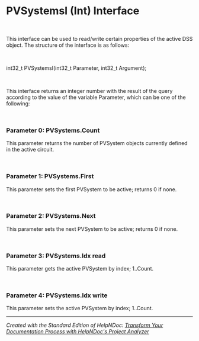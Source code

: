 # PVSystemsI (Int) Interface

&nbsp;

This interface can be used to read/write certain properties of the active DSS object. The structure of the interface is as follows:

&nbsp;

int32\_t PVSystemsI(int32\_t Parameter, int32\_t Argument);

&nbsp;

This interface returns an integer number with the result of the query according to the value of the variable Parameter, which can be one of the following:

&nbsp;

### Parameter 0: PVSystems.Count

This parameter returns the number of PVSystem objects currently defined in the active circuit.

&nbsp;

### Parameter 1: PVSystems.First

This parameter sets the first PVSystem to be active; returns 0 if none.

&nbsp;

### Parameter 2: PVSystems.Next

This parameter sets the next PVSystem to be active; returns 0 if none.

&nbsp;

### Parameter 3: PVSystems.Idx read

This parameter gets the active PVSystem by index; 1..Count.

&nbsp;

### Parameter 4: PVSystems.Idx write

This parameter sets the active PVSystem by index; 1..Count.


***
_Created with the Standard Edition of HelpNDoc: [Transform Your Documentation Process with HelpNDoc's Project Analyzer](<https://www.helpndoc.com/feature-tour/advanced-project-analyzer/>)_
